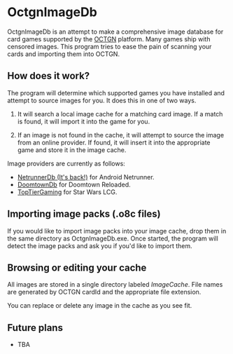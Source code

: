 OctgnImageDb
============

OctgnImageDb is an attempt to make a comprehensive image database for card games supported by the [OCTGN](http://www.octgn.net/ "OCTGN") platform.  Many games ship with censored images.  This program tries to ease the pain of scanning your cards and importing them into OCTGN.

How does it work?
----------------
The program will determine which supported games you have installed and attempt to source images for you.  It does this in one of two ways.

1. It will search a local image cache for a matching card image.  If a match is found, it will import it into the game for you.

2. If an image is not found in the cache, it will attempt to source the image from an online provider.  If found, it will insert it into the appropriate game and store it in the image cache.  

Image providers are currently as follows:

- [NetrunnerDb (It's back!)](http://www.netrunnerdb.com/ "NetrunnerDb") for Android Netrunner.
- [DoomtownDb](http://dtdb.co/ "DoomtownDb") for Doomtown Reloaded.
- [TopTierGaming](http://toptiergaming.com/database.php "TopTierGaming") for Star Wars LCG.

Importing image packs (.o8c files)
----------------------------------
If you would like to import image packs into your image cache, drop them in the same directory as OctgnImageDb.exe.  Once started, the program will detect the image packs and ask you if you'd like to import them.

Browsing or editing your cache
-------------------------------
All images are stored in a single directory labeled *ImageCache*.  File names are generated by OCTGN cardId and the appropriate file extension.  

You can replace or delete any image in the cache as you see fit.

Future plans
------------
- TBA
